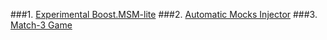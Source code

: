 ###1. [Experimental Boost.MSM-lite](http://boost-experimental.github.io/msm-lite/)
###2. [Automatic Mocks Injector](https://github.com/krzysztof-jusiak/mocks_injector)
###3. [Match-3 Game](https://github.com/krzysztof-jusiak/match3)
